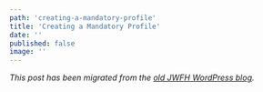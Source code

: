 ```yaml
---
path: 'creating-a-mandatory-profile'
title: 'Creating a Mandatory Profile'
date: ''
published: false
image: ''
---
```


_This post has been migrated from the [old JWFH WordPress blog](https://github.com/jwfh/homepage#about)._
